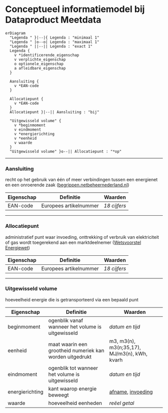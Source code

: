 # Conceptueel informatiemodel bij Dataproduct Meetdata

```mermaid
erDiagram
  "Legenda " }|--|{ Legenda : "minimaal 1"
  "Legenda " |o--o| Legenda : "maximaal 1"
  "Legenda " ||--|| Legenda : "exact 1"
  Legenda {
    v *identificerende_eigenschap
    v verplichte_eigenschap
    o optionele_eigenschap
    a afleidbare_eigenschap
  }

  Aansluiting {
    v *EAN-code
  }

  Allocatiepunt {
    v *EAN-code
  }
  Allocatiepunt }|--|| Aansluiting : "bij"

  "Uitgewisseld volume" {
    v *beginmoment
    v eindmoment
    v *energierichting
    v *eenheid
    v waarde
  }
  "Uitgewisseld volume" }o--|| Allocatiepunt : "*op"
```

---

### Aansluiting
recht op het gebruik van één of meer verbindingen tussen een energienet en een onroerende zaak ([begrippen.netbeheernederland.nl](https://begrippen.netbeheernederland.nl/energiesysteembeheer/nl/page/aansluiting))

| Eigenschap | Definitie | Waarden |
| ---------- | --------- | ------- |
| EAN-code   | Europees artikelnummer | *18 cijfers*

---

### Allocatiepunt

administratief punt waar invoeding, onttrekking of verbruik van elektriciteit of gas wordt toegerekend aan een marktdeelnemer ([Wetsvoorstel Energiewet](https://www.tweedekamer.nl/kamerstukken/wetsvoorstellen/detail?cfg=wetsvoorsteldetails&qry=wetsvoorstel%3A36378))

| Eigenschap | Definitie | Waarden |
| ---------- | --------- | ------- |
| EAN-code   | Europees artikelnummer | *18 cijfers*

---

### Uitgewisseld volume

hoeveelheid energie die is getransporteerd via een bepaald punt

| Eigenschap | Definitie | Waarden |
| ---------- | --------- | ------- |
| beginmoment | ogenblik vanaf wanneer het volume is uitgewisseld | *datum en tijd* |
| eenheid | maat waarin een grootheid numeriek kan worden uitgedrukt | m3, m3(n), m3(n;35,17), MJ/m3(n), kWh, kvarh |
| eindmoment | ogenblik tot wanneer het volume is uitgewisseld | *datum en tijd* |
| energierichting | kant waarop energie beweegt | [afname](https://begrippen.netbeheernederland.nl/energiesysteembeheer/nl/page/afname), [invoeding](https://begrippen.netbeheernederland.nl/energiesysteembeheer/nl/page/invoeding) |
| waarde | hoeveelheid eenheden | *reëel getal* |
